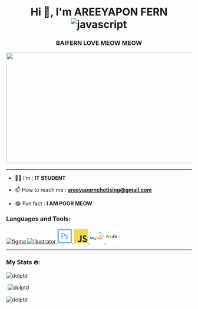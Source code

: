 <h1 align="center">Hi 👋, I'm AREEYAPON FERN <img src="https://cdn-icons-png.flaticon.com/512/763/763704.png" alt="javascript" width="30" height="30"/></h1>
<h3 align="center">BAIFERN LOVE MEOW MEOW</h3>

<div id="header" align="center">
  <img src= "https://i.pinimg.com/originals/9e/47/fe/9e47fefa5a687335cf906882cecfe779.gif" width ="1000" height="300"/>
</div>

---

- 👩‍💻 I’m  : **IT STUDENT**

- 📫 How to reach me : **areeyapornchotising@gmail.com**

- 😂 Fun fact : **I AM POOR MEOW**

<h3 align="left">Languages and Tools:</h3>
<p align="left"> <a href="https://www.figma.com/" target="_blank" rel="noreferrer"> 
  
  <img src="https://www.vectorlogo.zone/logos/figma/figma-icon.svg" alt="figma" width="40" height="40"/> </a> 
  <a href="https://www.adobe.com/in/products/illustrator.html" target="_blank" rel="noreferrer"> 
  <img src="https://www.vectorlogo.zone/logos/adobe_illustrator/adobe_illustrator-icon.svg" alt="illustrator" width="40" height="40"/> </a> 
  <a href="https://developer.mozilla.org/en-US/docs/Web/JavaScript" target="_blank" rel="noreferrer">
  <img src="https://raw.githubusercontent.com/devicons/devicon/master/icons/photoshop/photoshop-line.svg" alt="photoshop" width="40" height="40"/> </a> 
  <a href="https://www.photoshop.com/en" target="_blank" rel="noreferrer"> 
  <img src="https://raw.githubusercontent.com/devicons/devicon/master/icons/javascript/javascript-original.svg" alt="javascript" width="40" height="40"/> </a> 
  <a href="https://www.mysql.com/" target="_blank" rel="noreferrer"> 
  <img src="https://raw.githubusercontent.com/devicons/devicon/master/icons/mysql/mysql-original-wordmark.svg" alt="mysql" width="40" height="40"/> </a> 
  <a href="https://nodejs.org" target="_blank" rel="noreferrer"> 
  <img src="https://raw.githubusercontent.com/devicons/devicon/master/icons/nodejs/nodejs-original-wordmark.svg" alt="nodejs" width="40" height="40"/> </a> 

</p>

---

<h3>My Stats 🔥:</h3>
<p><img align="center" src="https://github-readme-stats.vercel.app/api/top-langs?username=dolptd&show_icons=true&locale=en&layout=compact&theme=radical" alt="dolptd" /></p>

<p>&nbsp;<img align="center" src="https://github-readme-stats.vercel.app/api?username=dolptd&show_icons=true&locale=en&theme=radical" alt="dolptd" /></p>

<p><img align="center" src="https://github-readme-streak-stats.herokuapp.com/?user=dolptd&&theme=radical" alt="dolptd" /></p>
